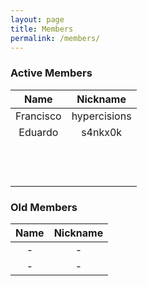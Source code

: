 ```yaml
---
layout: page
title: Members
permalink: /members/
---
```


### Active Members

| Name            | Nickname |
| :--------------:|:--------:|
|   Francisco     | hypercisions |        
|    Eduardo      |   s4nkx0k       |   
|                 |          | 
|                 |          | 
|                 |          | 
|                 |          | 
|                 |          | 
|                 |          | 
|                 |          | 
|                 |          | 
|                 |          | 
|                 |          | 
|                 |          | 
|                 |          | 




### Old Members

| Name            | Nickname |
| :--------------:|:--------:|
|        -        |    -     |        
|        -        |    -     |       
